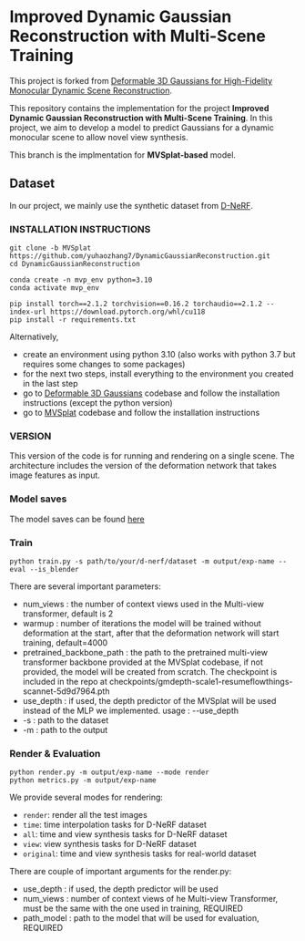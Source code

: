 # Improved Dynamic Gaussian Reconstruction with Multi-Scene Training

This project is forked from [Deformable 3D Gaussians for High-Fidelity Monocular Dynamic Scene Reconstruction](https://github.com/ingra14m/Deformable-3D-Gaussians).


This repository contains the implementation for the project **Improved Dynamic Gaussian Reconstruction with Multi-Scene Training**. In this project, we aim to develop a model to predict Gaussians for a dynamic monocular scene to allow novel view synthesis.

This branch is the implmentation for **MVSplat-based** model.

## Dataset

In our project, we mainly use the synthetic dataset from [D-NeRF](https://www.albertpumarola.com/research/D-NeRF/index.html).





### INSTALLATION INSTRUCTIONS

```shell
git clone -b MVSplat https://github.com/yuhaozhang7/DynamicGaussianReconstruction.git
cd DynamicGaussianReconstruction

conda create -n mvp_env python=3.10
conda activate mvp_env

pip install torch==2.1.2 torchvision==0.16.2 torchaudio==2.1.2 --index-url https://download.pytorch.org/whl/cu118
pip install -r requirements.txt

```
Alternatively,

- create an environment using python 3.10 (also works with python 3.7 but requires some changes to some packages)
- for the next two steps, install everything to the environment you created in the last step
- go to [Deformable 3D Gaussians](https://github.com/ingra14m/Deformable-3D-Gaussians) codebase and follow the installation instructions (except the python version)
- go to [MVSplat](https://github.com/donydchen/mvsplat) codebase and follow the installation instructions


### VERSION

This version of the code is for running and rendering on a single scene. The architecture includes the version of the deformation network that takes image features as input. 


### Model saves

The model saves can be found [here](https://drive.google.com/drive/folders/1y2yxnW9KBr9nxgNsVVmtuhbxTqqN3xzh?usp=sharing)


### Train

```shell
python train.py -s path/to/your/d-nerf/dataset -m output/exp-name --eval --is_blender
```
There are several important parameters:
 - num_views : the number of context views used in the Multi-view transformer, default is 2
 - warmup : number of iterations the model will be trained without deformation at the start, after that the deformation network will start training, default=4000
 - pretrained_backbone_path : the path to the pretrained multi-view transformer backbone provided at the MVSplat codebase, if not provided, the model will be created from scratch. The checkpoint is included in the repo at checkpoints/gmdepth-scale1-resumeflowthings-scannet-5d9d7964.pth 
 - use_depth : if used, the depth predictor of the MVSplat will be used instead of the MLP we implemented. usage : --use_depth
 - -s : path to the dataset
 - -m : path to the output

### Render & Evaluation

```shell
python render.py -m output/exp-name --mode render
python metrics.py -m output/exp-name
```

We provide several modes for rendering:

- `render`: render all the test images
- `time`: time interpolation tasks for D-NeRF dataset
- `all`: time and view synthesis tasks for D-NeRF dataset
- `view`: view synthesis tasks for D-NeRF dataset
- `original`: time and view synthesis tasks for real-world dataset

There are couple of important arguments for the render.py:

- use_depth : if used, the depth predictor will be used
- num_views : number of context views of he Multi-view Transformer, must be the same with the one used in training, REQUIRED
- path_model : path to the model that will be used for evaluation, REQUIRED 


